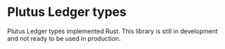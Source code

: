 # Plutus Ledger types

Plutus Ledger types implemented Rust.
This library is still in development and not ready to be used in production.
